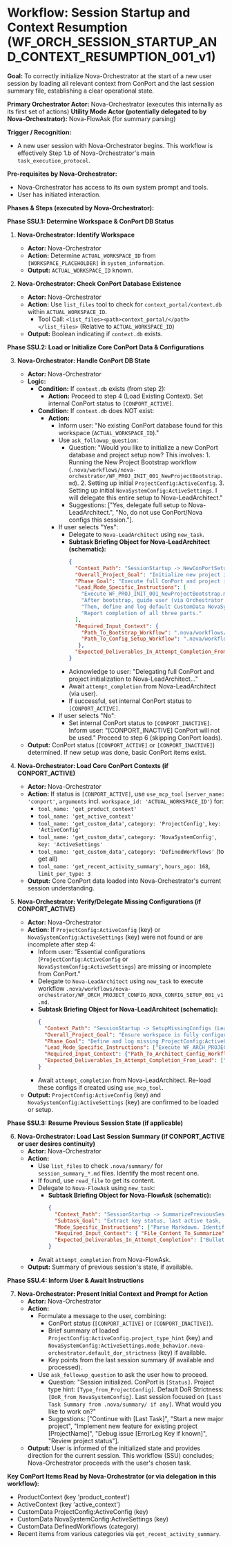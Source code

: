 # Workflow: Session Startup and Context Resumption (WF_ORCH_SESSION_STARTUP_AND_CONTEXT_RESUMPTION_001_v1)

**Goal:** To correctly initialize Nova-Orchestrator at the start of a new user session by loading all relevant context from ConPort and the last session summary file, establishing a clear operational state.

**Primary Orchestrator Actor:** Nova-Orchestrator (executes this internally as its first set of actions)
**Utility Mode Actor (potentially delegated to by Nova-Orchestrator):** Nova-FlowAsk (for summary parsing)

**Trigger / Recognition:**
- A new user session with Nova-Orchestrator begins. This workflow is effectively Step 1.b of Nova-Orchestrator's main `task_execution_protocol`.

**Pre-requisites by Nova-Orchestrator:**
- Nova-Orchestrator has access to its own system prompt and tools.
- User has initiated interaction.

**Phases & Steps (executed by Nova-Orchestrator):**

**Phase SSU.1: Determine Workspace & ConPort DB Status**

1.  **Nova-Orchestrator: Identify Workspace**
    *   **Actor:** Nova-Orchestrator
    *   **Action:** Determine `ACTUAL_WORKSPACE_ID` from `[WORKSPACE_PLACEHOLDER]` in `system_information`.
    *   **Output:** `ACTUAL_WORKSPACE_ID` known.

2.  **Nova-Orchestrator: Check ConPort Database Existence**
    *   **Actor:** Nova-Orchestrator
    *   **Action:** Use `list_files` tool to check for `context_portal/context.db` within `ACTUAL_WORKSPACE_ID`.
        *   Tool Call: `<list_files><path>context_portal/</path></list_files>` (Relative to `ACTUAL_WORKSPACE_ID`)
    *   **Output:** Boolean indicating if `context.db` exists.

**Phase SSU.2: Load or Initialize Core ConPort Data & Configurations**

3.  **Nova-Orchestrator: Handle ConPort DB State**
    *   **Actor:** Nova-Orchestrator
    *   **Logic:**
        *   **Condition:** If `context.db` exists (from step 2):
            *   **Action:** Proceed to step 4 (Load Existing Context). Set internal ConPort status to `[CONPORT_ACTIVE]`.
        *   **Condition:** If `context.db` does NOT exist:
            *   **Action:**
                *   Inform user: "No existing ConPort database found for this workspace (`ACTUAL_WORKSPACE_ID`)."
                *   Use `ask_followup_question`:
                    *   Question: "Would you like to initialize a new ConPort database and project setup now? This involves: 1. Running the New Project Bootstrap workflow (`.nova/workflows/nova-orchestrator/WF_PROJ_INIT_001_NewProjectBootstrap.md`). 2. Setting up initial `ProjectConfig:ActiveConfig`. 3. Setting up initial `NovaSystemConfig:ActiveSettings`. I will delegate this entire setup to Nova-LeadArchitect."
                    *   Suggestions: ["Yes, delegate full setup to Nova-LeadArchitect.", "No, do not use ConPort/Nova configs this session."].
                *   If user selects "Yes":
                    *   Delegate to `Nova-LeadArchitect` using `new_task`.
                    *   **Subtask Briefing Object for Nova-LeadArchitect (schematic):**
                        ```json
                        {
                          "Context_Path": "SessionStartup -> NewConPortSetup (LeadArchitect)",
                          "Overall_Project_Goal": "Initialize new project in workspace.",
                          "Phase_Goal": "Execute full ConPort and project initialization: Bootstrap, ProjectConfig, NovaSystemConfig.",
                          "Lead_Mode_Specific_Instructions": [
                            "Execute WF_PROJ_INIT_001_NewProjectBootstrap.md (path: .nova/workflows/nova-orchestrator/WF_PROJ_INIT_001_NewProjectBootstrap.md).",
                            "After bootstrap, guide user (via Orchestrator relay) to define and log CustomData ProjectConfig:ActiveConfig.",
                            "Then, define and log default CustomData NovaSystemConfig:ActiveSettings.",
                            "Report completion of all three parts."
                          ],
                          "Required_Input_Context": {
                            "Path_To_Bootstrap_Workflow": ".nova/workflows/nova-orchestrator/WF_PROJ_INIT_001_NewProjectBootstrap.md",
                            "Path_To_Config_Setup_Workflow": ".nova/workflows/nova-leadarchitect/WF_ARCH_PROJECT_CONFIG_SETUP_001_v1.md"
                           },
                          "Expected_Deliverables_In_Attempt_Completion_From_Lead": ["Confirmation of bootstrap", "Confirmation of ProjectConfig logging", "Confirmation of NovaSystemConfig logging"]
                        }
                        ```
                    *   Acknowledge to user: "Delegating full ConPort and project initialization to Nova-LeadArchitect..."
                    *   Await `attempt_completion` from Nova-LeadArchitect (via user).
                    *   If successful, set internal ConPort status to `[CONPORT_ACTIVE]`.
                *   If user selects "No":
                    *   Set internal ConPort status to `[CONPORT_INACTIVE]`. Inform user: "[CONPORT_INACTIVE] ConPort will not be used." Proceed to step 6 (skipping ConPort loads).
    *   **Output:** ConPort status (`[CONPORT_ACTIVE]` or `[CONPORT_INACTIVE]`) determined. If new setup was done, basic ConPort items exist.

4.  **Nova-Orchestrator: Load Core ConPort Contexts (if CONPORT_ACTIVE)**
    *   **Actor:** Nova-Orchestrator
    *   **Action:** If status is `[CONPORT_ACTIVE]`, use `use_mcp_tool` (`server_name: 'conport'`, `arguments` incl. `workspace_id: 'ACTUAL_WORKSPACE_ID'`) for:
        *   `tool_name: 'get_product_context'`
        *   `tool_name: 'get_active_context'`
        *   `tool_name: 'get_custom_data'`, `category: 'ProjectConfig'`, `key: 'ActiveConfig'`
        *   `tool_name: 'get_custom_data'`, `category: 'NovaSystemConfig'`, `key: 'ActiveSettings'`
        *   `tool_name: 'get_custom_data'`, `category: 'DefinedWorkflows'` (to get all)
        *   `tool_name: 'get_recent_activity_summary'`, `hours_ago: 168`, `limit_per_type: 3`
    *   **Output:** Core ConPort data loaded into Nova-Orchestrator's current session understanding.

5.  **Nova-Orchestrator: Verify/Delegate Missing Configurations (if CONPORT_ACTIVE)**
    *   **Actor:** Nova-Orchestrator
    *   **Action:** If `ProjectConfig:ActiveConfig` (key) or `NovaSystemConfig:ActiveSettings` (key) were not found or are incomplete after step 4:
        *   Inform user: "Essential configurations (`ProjectConfig:ActiveConfig` or `NovaSystemConfig:ActiveSettings`) are missing or incomplete from ConPort."
        *   Delegate to `Nova-LeadArchitect` using `new_task` to execute workflow `.nova/workflows/nova-orchestrator/WF_ORCH_PROJECT_CONFIG_NOVA_CONFIG_SETUP_001_v1.md`.
        *   **Subtask Briefing Object for Nova-LeadArchitect (schematic):**
            ```json
            {
              "Context_Path": "SessionStartup -> SetupMissingConfigs (LeadArchitect)",
              "Overall_Project_Goal": "Ensure workspace is fully configured.",
              "Phase_Goal": "Define and log missing ProjectConfig:ActiveConfig and/or NovaSystemConfig:ActiveSettings.",
              "Lead_Mode_Specific_Instructions": ["Execute WF_ARCH_PROJECT_CONFIG_SETUP_001_v1.md to guide user and log these configurations."],
              "Required_Input_Context": {"Path_To_Architect_Config_Workflow": ".nova/workflows/nova-leadarchitect/WF_ARCH_PROJECT_CONFIG_SETUP_001_v1.md"},
              "Expected_Deliverables_In_Attempt_Completion_From_Lead": ["Confirmation of logging"]
            }
            ```
        *   Await `attempt_completion` from Nova-LeadArchitect. Re-load these configs if created using `use_mcp_tool`.
    *   **Output:** `ProjectConfig:ActiveConfig` (key) and `NovaSystemConfig:ActiveSettings` (key) are confirmed to be loaded or setup.

**Phase SSU.3: Resume Previous Session State (if applicable)**

6.  **Nova-Orchestrator: Load Last Session Summary (if CONPORT_ACTIVE or user desires continuity)**
    *   **Actor:** Nova-Orchestrator
    *   **Action:**
        *   Use `list_files` to check `.nova/summary/` for `session_summary_*.md` files. Identify the most recent one.
        *   If found, use `read_file` to get its content.
        *   Delegate to `Nova-FlowAsk` using `new_task`:
            *   **Subtask Briefing Object for Nova-FlowAsk (schematic):**
                ```json
                {
                  "Context_Path": "SessionStartup -> SummarizePreviousSession (FlowAsk)",
                  "Subtask_Goal": "Extract key status, last active task, and open points from the provided previous session summary text.",
                  "Mode_Specific_Instructions": ["Parse Markdown. Identify: 1. Main project/workflow active. 2. Last major step/phase. 3. Key ConPort items changed. 4. Next steps/open questions."],
                  "Required_Input_Context": { "File_Content_To_Summarize": "[Content of the .nova/summary/file.md]" },
                  "Expected_Deliverables_In_Attempt_Completion": ["Bulleted list summary: {last_active_task: '...', last_status: '...', key_items: ['...'], next_steps_or_open_points: ['...']}"]
                }
                ```
        *   Await `attempt_completion` from Nova-FlowAsk.
    *   **Output:** Summary of previous session's state, if available.

**Phase SSU.4: Inform User & Await Instructions**

7.  **Nova-Orchestrator: Present Initial Context and Prompt for Action**
    *   **Actor:** Nova-Orchestrator
    *   **Action:**
        *   Formulate a message to the user, combining:
            *   ConPort status (`[CONPORT_ACTIVE]` or `[CONPORT_INACTIVE]`).
            *   Brief summary of loaded `ProjectConfig:ActiveConfig.project_type_hint` (key) and `NovaSystemConfig:ActiveSettings.mode_behavior.nova-orchestrator.default_dor_strictness` (key) if available.
            *   Key points from the last session summary (if available and processed).
        *   Use `ask_followup_question` to ask the user how to proceed.
            *   Question: "Session initialized. ConPort is `[Status]`. Project type hint: `[Type_from_ProjectConfig]`. Default DoR Strictness: `[DoR_from_NovaSystemConfig]`. Last session focused on `[Last Task Summary from .nova/summary/ if any]`. What would you like to work on?"
            *   Suggestions: ["Continue with [Last Task]", "Start a new major project", "Implement new feature for existing project [ProjectName]", "Debug issue [ErrorLog Key if known]", "Review project status"].
    *   **Output:** User is informed of the initialized state and provides direction for the current session. This workflow (SSU) concludes; Nova-Orchestrator proceeds with the user's chosen task.

**Key ConPort Items Read by Nova-Orchestrator (or via delegation in this workflow):**
- ProductContext (key 'product_context')
- ActiveContext (key 'active_context')
- CustomData ProjectConfig:ActiveConfig (key)
- CustomData NovaSystemConfig:ActiveSettings (key)
- CustomData DefinedWorkflows (category)
- Recent items from various categories via `get_recent_activity_summary`.